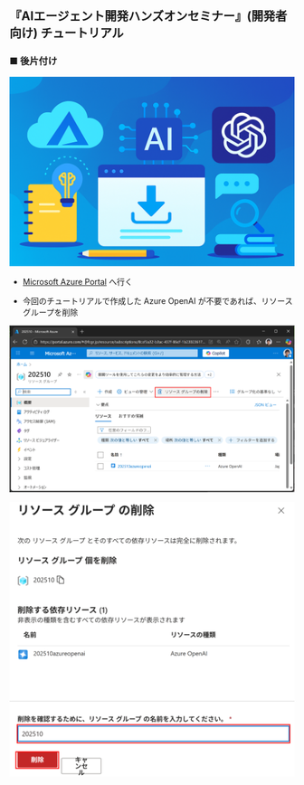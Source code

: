 ## 『AIエージェント開発ハンズオンセミナー』(開発者向け) チュートリアル

### ■ 後片付け
![後始末](./Images/tutorial_banner_02.png)

- [Microsoft Azure Portal](https://portal.azure.com) へ行く

- 今回のチュートリアルで作成した Azure OpenAI が不要であれば、リソース グループを削除

![リソース グループの削除](./Images/delete_resource1.png)

![リソース グループの削除](./Images/delete_resource2.png)
